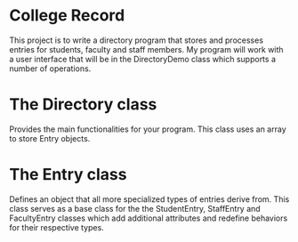 # College Record
This project is to write a directory program that stores and processes entries for students, faculty and staff
members. My program will work with a user interface that will be in the DirectoryDemo class which supports
a number of operations. 

# The Directory class 

 Provides the main functionalities for your program. This class
uses an array to store Entry objects.
# The Entry class 
 Defines an object that all more specialized types of entries derive
from. This class serves as a base class for the the StudentEntry, StaffEntry and
FacultyEntry classes which add additional attributes and redefine behaviors for their
respective types.
